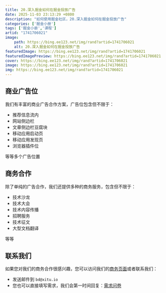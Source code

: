 ```yaml
---
title: 20.深入掘金如何在掘金投放广告
date: 2025-11-03 23:13:29 +0800
description: "如何使用掘金社区，20.深入掘金如何在掘金投放广告"
categories: ['掘金小册']
tags: ['掘金小册','课程']
artid: "1741706021"
image:
    path: https://bing.ee123.net/img/rand?artid=1741706021
    alt: 20.深入掘金如何在掘金投放广告
featuredImage: https://bing.ee123.net/img/rand?artid=1741706021
featuredImagePreview: https://bing.ee123.net/img/rand?artid=1741706021
cover: https://bing.ee123.net/img/rand?artid=1741706021
image: https://bing.ee123.net/img/rand?artid=1741706021
img: https://bing.ee123.net/img/rand?artid=1741706021
---
```




## 商业广告位

我们有丰富的商业广告合作方案，广告位包含但不限于：

- 推荐信息流内
- 网站侧边栏
- 文章侧边栏豆腐块
- 移动应用启动页
- 移动应用发现页
- 浏览器插件位

等等多个广告位置

## 商务合作

除了单纯的广告合作，我们还提供多种的商务服务，包含但不限于：

- 技术沙龙
- 技术大会
- 技术内容传播
- 招聘服务
- 技术征文
- 大型文档翻译

等等

## 联系我们

如果您对我们的商务合作很感兴趣，您可以访问我们的[商务页面](https://bd.juejin.cn)或者联系我们：

- 发送邮件到 `bd@xitu.io`
- 您也可以直接填写需求，我们会第一时间回复：[需求问卷](https://wj.qq.com/s/1165537/b638)


